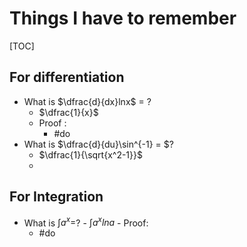 # Things I have to remember

[TOC]

## For differentiation

-   What is $\dfrac{d}{dx}lnx$ = ?
    -   $\dfrac{1}{x}$
    -   Proof :
        -   #do
-   What is $\dfrac{d}{du}\sin^{-1} =  $?
    -   $\dfrac{1}{\sqrt{x^2-1}}$
    -   

## For Integration

-    What is $\int a^x =$?
    -   $\int a^x lna$
    -   Proof:
        -   #do

